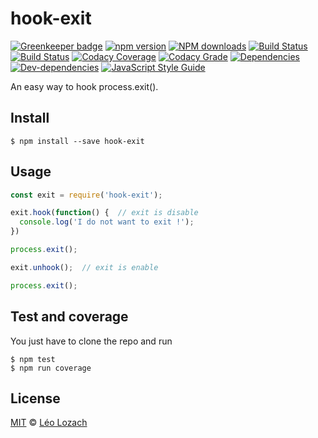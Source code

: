 # hook-exit

[![Greenkeeper badge](https://badges.greenkeeper.io/Leelow/hook-exit.svg)](https://greenkeeper.io/)
[![npm version][npm-version-image]][npm-version-url]
[![NPM downloads][downloads-image]][downloads-url]
[![Build Status][travis-image]][travis-url]
[![Build Status][appveyor-image]][appveyor-url]
[![Codacy Coverage][codacy-coverage-image]][codacy-coverage-url]
[![Codacy Grade][codacy-grade-image]][codacy-grade-url]
[![Dependencies][dependencies-image]][dependencies-url]
[![Dev-dependencies][dev-dependencies-image]][dev-dependencies-url]
[![JavaScript Style Guide][javascript-standard-image]][javascript-standard-url]

An easy way to hook process.exit().

## Install

```
$ npm install --save hook-exit
```

## Usage

```js
const exit = require('hook-exit');

exit.hook(function() {  // exit is disable
  console.log('I do not want to exit !');
})

process.exit(); 

exit.unhook();  // exit is enable

process.exit();

```

## Test and coverage
You just have to clone the repo and run

```
$ npm test
$ npm run coverage
```

## License

[MIT](LICENSE) © [Léo Lozach](https://github.com/Leelow)

[npm-version-image]: https://badge.fury.io/js/hook-exit.svg
[npm-version-url]: https://www.npmjs.com/package/hook-exit
[downloads-image]: https://img.shields.io/npm/dt/hook-exit.svg?maxAge=3600
[downloads-url]: https://www.npmjs.com/package/hook-exit
[travis-image]: https://travis-ci.org/Leelow/hook-exit.svg?branch=master
[travis-url]: https://travis-ci.org/Leelow/hook-exit
[appveyor-image]: https://ci.appveyor.com/api/projects/status/32aj3ap0kelnbdqt?svg=true
[appveyor-url]: https://ci.appveyor.com/project/Leelow/hook-exit
[codacy-coverage-image]: https://api.codacy.com/project/badge/Coverage/be1d56eb162d41a586ecac79685161f7
[codacy-coverage-url]: https://www.codacy.com/app/Leelow/hook-exit?utm_source=github.com&utm_medium=referral&utm_content=Leelow/hook-exit&utm_campaign=Badge_Coverage
[codacy-grade-image]: https://api.codacy.com/project/badge/Grade/be1d56eb162d41a586ecac79685161f7
[codacy-grade-url]: https://www.codacy.com/app/Leelow/hook-exit?utm_source=github.com&amp;utm_medium=referral&amp;utm_content=Leelow/hook-exit&amp;utm_campaign=Badge_Grade
[dependencies-image]: https://david-dm.org/leelow/hook-exit/status.svg
[dependencies-url]: https://david-dm.org/leelow/hook-exit?type=dev
[dev-dependencies-image]: https://david-dm.org/leelow/hook-exit/dev-status.svg
[dev-dependencies-url]: https://david-dm.org/leelow/hook-exit?type=dev
[javascript-standard-image]: https://img.shields.io/badge/code%20style-standard-brightgreen.svg
[javascript-standard-url]: http://standardjs.com/
